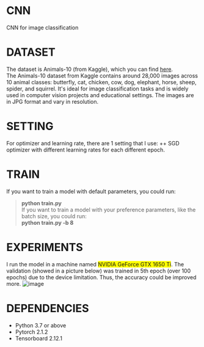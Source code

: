 # CNN
CNN for image classification 

# DATASET 
The dataset is Animals-10 (from Kaggle), which you can find [here](https://www.kaggle.com/datasets/alessiocorrado99/animals10/data). <br>
The Animals-10 dataset from Kaggle contains around 28,000 images across 10 animal classes: butterfly, cat, chicken, cow, dog, elephant, horse, sheep, spider, and squirrel. It's ideal for image classification tasks and is widely used in computer vision projects and educational settings. The images are in JPG format and vary in resolution.

# SETTING
For optimizer and learning rate, there are 1 setting that I use:
++ SGD optimizer with different learning rates for each different epoch.

# TRAIN 
If you want to train a model with default parameters, you could run: 
> **python train.py** <br>
If you want to train a model with your preference parameters, like the batch size, you could run: <br>
> **python train.py -b 8**

# EXPERIMENTS
I run the model in a machine named <span style="background-color: yellow;">NVIDIA GeForce GTX 1650 Ti</span>. The validation (showed in a picture below) was trained in 5th epoch (over 100 epochs) due to the device limitation. Thus, the accuracy could be improved more. 
![image](https://github.com/user-attachments/assets/674748b8-16b4-4ad7-8773-2291863a7127)

# DEPENDENCIES
+ Python 3.7 or above
+ Pytorch 2.1.2
+ Tensorboard 2.12.1


